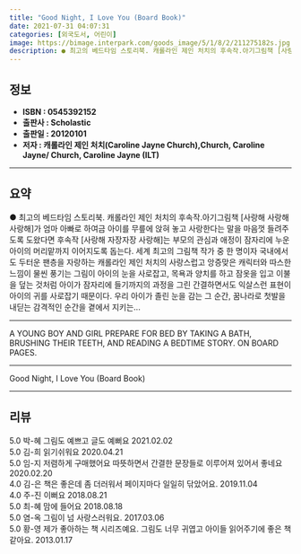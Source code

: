 ```yaml
---
title: "Good Night, I Love You (Board Book)"
date: 2021-07-31 04:07:31
categories: [외국도서, 어린이]
image: https://bimage.interpark.com/goods_image/5/1/8/2/211275182s.jpg
description: ● 최고의 베드타임 스토리북. 캐롤라인 제인 처치의 후속작.아기그림책 [사랑해 사랑해 사랑해]가 엄마 아빠로 하여금 아이를 무릎에 앉혀 놓고 사랑한다는 말을 마음껏 들려주도록 도왔다면 후속작 [사랑해 자장자장 사랑해]는 부모의 관심과 애정이 잠자리에 누운 아이의 머리맡까지 이어지도록
---
```


## **정보**

- **ISBN : 0545392152**
- **출판사 : Scholastic**
- **출판일 : 20120101**
- **저자 : 캐롤라인 제인 처치(Caroline Jayne Church),Church, Caroline Jayne/ Church, Caroline Jayne (ILT)**

------



## **요약**

●  최고의 베드타임 스토리북. 캐롤라인 제인 처치의  후속작.아기그림책 [사랑해 사랑해 사랑해]가 엄마 아빠로 하여금 아이를 무릎에 앉혀 놓고 사랑한다는 말을 마음껏 들려주도록 도왔다면 후속작 [사랑해 자장자장 사랑해]는 부모의 관심과 애정이 잠자리에 누운 아이의 머리맡까지 이어지도록 돕는다. 세계 최고의 그림책 작가 중 한 명이자 국내에서도 두터운 팬층을 자랑하는 캐롤라인 제인 처치의 사랑스럽고 앙증맞은 캐릭터와 따스한 느낌이 물씬 풍기는 그림이 아이의 눈을 사로잡고, 목욕과 양치를 하고 잠옷을 입고 이불을 덮는 것처럼 아이가 잠자리에 들기까지의 과정을 그린 간결하면서도 익살스런 표현이 아이의 귀를 사로잡기 때문이다. 우리 아이가 졸린 눈을 감는 그 순간, 꿈나라로 첫발을 내딛는 감격적인 순간을 곁에서 지키는...

------

A YOUNG BOY AND GIRL PREPARE FOR BED BY TAKING A BATH, BRUSHING THEIR TEETH, AND READING A BEDTIME STORY. ON BOARD PAGES.

------


Good Night, I Love You (Board Book) 

------


## **리뷰** 

5.0 박-혜 그림도 예쁘고 글도 예뻐요 2021.02.02 <br/>5.0 김-희 읽기쉬워요 2020.04.21 <br/>5.0 임-지 저렴하게 구매했어요
따뜻하면서 간결한 문장들로 이루어져 있어서 좋네요  2020.02.20 <br/>4.0 김-은 책은 좋은데 좀 더러워서 페이지마다 일일히 닦았어요. 2019.11.04 <br/>4.0 주-진 이뻐요 2018.08.21 <br/>5.0 최-혜 맘에 들어요 2018.08.18 <br/>5.0 염-옥 그림이 넘 사랑스러워요. 2017.03.06 <br/>5.0 황-영 제가 좋아하는 책 시리즈예요. 그림도 너무 귀엽고 아이들 읽어주기에 좋은 책 같아요. 2013.01.17 <br/>